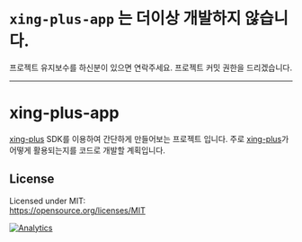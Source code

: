 # `xing-plus-app` 는 더이상 개발하지 않습니다.
프로젝트 유지보수를 하신분이 있으면 연락주세요. 프로젝트 커밋 권한을 드리겠습니다.

----------------

# xing-plus-app
[xing-plus](https://github.com/sculove/xing-plus) SDK를 이용하여 간단하게 만들어보는 프로젝트 입니다.
주로 [xing-plus](https://github.com/sculove/xing-plus)가 어떻게 활용되는지를 코드로 개발할 계획입니다.

## License
Licensed under MIT:  
https://opensource.org/licenses/MIT 

[![Analytics](https://ga-beacon.appspot.com/UA-37362821-9/xing-plus/readme)](https://github.com/sculove/xing-plus-app)
